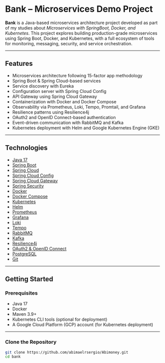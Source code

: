 # Bank – Microservices Demo Project

**Bank** is a Java-based microservices architecture project developed as part of my studies about *Microservices with SpringBoot, Docker, and Kubernetes*. This project explores building production-grade microservices using Spring Boot, Docker, and Kubernetes, with a full ecosystem of tools for monitoring, messaging, security, and service orchestration.

---

## Features

- Microservices architecture following 15-factor app methodology
- Spring Boot & Spring Cloud-based services
- Service discovery with Eureka
- Configuration server with Spring Cloud Config
- API Gateway using Spring Cloud Gateway
- Containerization with Docker and Docker Compose
- Observability via Prometheus, Loki, Tempo, Promtail, and Grafana
- Resilience patterns using Resilience4j
- OAuth2 and OpenID Connect-based authentication
- Event-driven communication with RabbitMQ and Kafka
- Kubernetes deployment with Helm and Google Kubernetes Engine (GKE)

---

## Technologies

- [Java 17](https://www.oracle.com/java/technologies/javase/jdk17-archive-downloads.html)
- [Spring Boot](https://spring.io/projects/spring-boot)
- [Spring Cloud](https://spring.io/projects/spring-cloud)
- [Spring Cloud Config](https://spring.io/projects/spring-cloud-config)
- [Spring Cloud Gateway](https://spring.io/projects/spring-cloud-gateway)
- [Spring Security](https://spring.io/projects/spring-security)
- [Docker](https://www.docker.com/)
- [Docker Compose](https://docs.docker.com/compose/)
- [Kubernetes](https://kubernetes.io/)
- [Helm](https://helm.sh/)
- [Prometheus](https://prometheus.io/)
- [Grafana](https://grafana.com/)
- [Loki](https://grafana.com/oss/loki/)
- [Tempo](https://grafana.com/oss/tempo/)
- [RabbitMQ](https://www.rabbitmq.com/)
- [Kafka](https://kafka.apache.org/)
- [Resilience4j](https://resilience4j.readme.io/)
- [OAuth2 & OpenID Connect](https://openid.net/)
- [PostgreSQL](https://www.postgresql.org/)
- [Git](https://git-scm.com/)

---

## Getting Started

### Prerequisites

- Java 17
- Docker
- Maven 3.9+
- Kubernetes CLI tools (optional for deployment)
- A Google Cloud Platform (GCP) account (for Kubernetes deployment)

---

### Clone the Repository

```bash
git clone https://github.com/abimaelrsergio/Abimoney.git
cd bank
